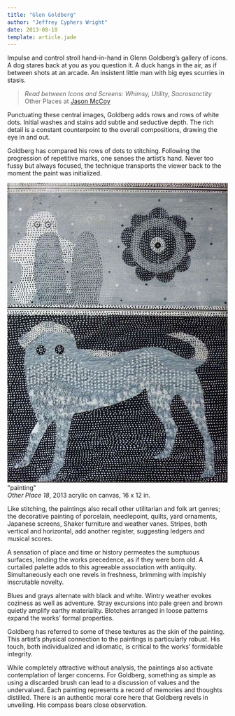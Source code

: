 ```yaml
---  
title: "Glen Goldberg"
author: "Jeffrey Cyphers Wright"
date: 2013-08-18
template: article.jade
---
```


Impulse and control stroll hand-in-hand in Glenn Goldberg’s gallery of icons. A dog stares back at you as you question it. A duck hangs in the air, as if between shots at an arcade.<span class="more"></span> An insistent little man with big eyes scurries in stasis.

>*Read between Icons and Screens: Whimsy, Utility, Sacrosanctity*  
Other Places at [Jason McCoy](http://www.jasonmccoyinc.com/goldberg_exhibition_2013.html)

Punctuating these central images, Goldberg adds rows and rows of white dots. Initial washes and stains add subtle and seductive depth. The rich detail is a constant counterpoint to the overall compositions, drawing the eye in and out.
 
Goldberg has compared his rows of dots to stitching. Following the progression of repetitive marks, one senses the artist’s hand. Never too fussy but always focused, the technique transports the viewer back to the moment the paint was initialized.

![painting](gg.jpg) "painting"  
*Other Place 18*, 2013 acrylic on canvas, 16 x 12 in.
 
Like stitching, the paintings also recall other utilitarian and folk art genres; the decorative painting of porcelain, needlepoint, quilts, yard ornaments, Japanese screens, Shaker furniture and weather vanes. Stripes, both vertical and horizontal, add another register, suggesting ledgers and musical scores.
 
A sensation of place and time or history permeates the sumptuous surfaces, lending the works precedence, as if they were born old. A curtailed palette adds to this agreeable association with antiquity. Simultaneously each one revels in freshness, brimming with impishly inscrutable novelty.

Blues and grays alternate with black and white. Wintry weather evokes coziness as well as adventure. Stray excursions into pale green and brown quietly amplify earthy materiality. Blotches arranged in loose patterns expand the works’ formal properties.

Goldberg has referred to some of these textures as the skin of the painting. This artist’s physical connection to the paintings is particularly robust. His touch, both individualized and idiomatic, is critical to the works’ formidable integrity.
 
While completely attractive without analysis, the paintings also activate contemplation of larger concerns. For Goldberg, something as simple as using a discarded brush can lead to a discussion of values and the undervalued. Each painting represents a record of memories and thoughts distilled. There is an authentic moral core here that Goldberg revels in unveiling. His compass bears close observation. 
